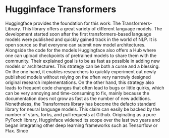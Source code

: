 # Hugginface Transformers
Huggingface provides the foundation for this work: The Transformers-Library. This library offers a great variety of different language models. The development started soon after the first transformers-based language models were published and quickly gained track in the world of NLP. It is open source so that everyone can submit new model architectures. Alongside the code for the models Huggingface also offers a Hub where one can upload checkpoints of pretrained models to share them with the community. Their explained goal is to be as fast as possible in adding new models or architectures. This strategy can be both a curse and a blessing. On the one hand, it enables researchers to quickly experiment out newly published models without relying on the often very narrowly designed original research implementations. On the other hand, this strategy also leads to frequent code changes that often lead to bugs or little quirks, which can be very annoying and time-consuming to fix, mainly because the documentation does not grow as fast as the number of new additions. Nonetheless, the Transformers library has become the defacto standard library for neural language models. This claim can easily be backed by the number of stars, forks, and pull requests at Github.
Originating as a pure PyTorch library, Hugginface widened its scope over the last two years and began integrating other deep learning frameworks such as Tensorflow or Flax. Since



<!--To make all the different model architectures as easily interchangeable as possible, their implementations follow consistent guidelines. Each model consists of three parts: A config object that holds all the different hyperparameters and other configurations, a tokenizer, and the language model itself. This ensemble can be initiated either from scratch or from a pretrained checkpoint (either a local one or a checkpoint from the model hub).-->

